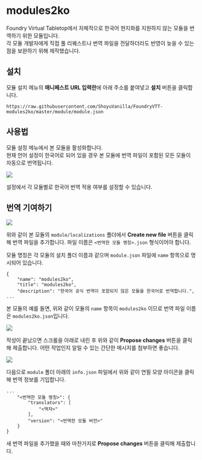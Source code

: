 # modules2ko

Foundry Virtual Tabletop에서 자체적으로 한국어 현지화를 지원하지 않는 모듈을 번역하기 위한 모듈입니다.  
각 모듈 개발자에게 직접 풀 리퀘스트나 번역 파일을 전달하더라도 반영이 늦을 수 있는 점을 보완하기 위해 제작했습니다.

## 설치

모듈 설치 메뉴의 **매니페스트 URL 입력란**에 아래 주소를 붙여넣고 **설치** 버튼을 클릭합니다.

```https://raw.githubusercontent.com/ShoyuVanilla/FoundryVTT-modules2ko/master/module/module.json```

## 사용법

모듈 설정 메뉴에서 본 모듈을 활성화합니다.  
현재 언어 설정이 한국어로 되어 있을 경우 본 모듈에 번역 파일이 포함된 모든 모듈이 자동으로 번역됩니다.

![](images/setting.png)

설정에서 각 모듈별로 한국어 번역 적용 여부를 설정할 수 있습니다.

## 번역 기여하기

![](images/create_new_file.png)

위와 같이 본 모듈의 `module/localizations` 폴더에서 **Create new file** 버튼을 클릭해 번역 파일을 추가합니다. 파일 이름은 `<번역한 모듈 명칭>.json` 형식이어야 합니다.

모듈 명칭은 각 모듈의 설치 폴더 이름과 같으며 `module.json` 파일에 `name` 항목으로 명시되어 있습니다.  

```
{
	"name": "modules2ko",
	"title": "modules2ko",
	"description": "한국어 공식 번역이 포함되지 않은 모듈을 한국어로 번역합니다.",
...
```

본 모듈의 예를 들면, 위와 같이 모듈의 `name` 항목이 `modules2ko` 이므로 번역 파일 이름은 `modules2ko.json`입니다.

![](images/pull_request.png)

작성이 끝났으면 스크롤을 아래로 내린 후 위와 같이 **Propose changes** 버튼을 클릭해 제출합니다.
어떤 작업인지 알릴 수 있는 간단한 메시지를 첨부하면 좋습니다.

![](images/edit_file.png)

다음으로 `module` 폴더 아래의 `info.json` 파일에서 위와 같이 연필 모양 아이콘을 클릭해 번역 정보를 기입합니다.

```
...
	"<번역한 모듈 명칭>": {
		"translators": [
			"<역자>"
		],
		"version": "<번역한 모듈 버전>"
	}
}
```

새 번역 파일을 추가했을 때와 마찬가지로 **Propose changes** 버튼을 클릭해 제출합니다.
